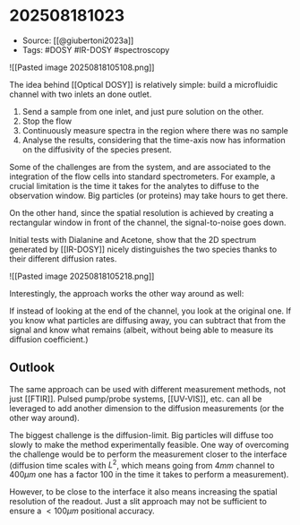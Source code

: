 # 202508181023

- Source: [[@giubertoni2023a]]
- Tags: #DOSY #IR-DOSY #spectroscopy 

![[Pasted image 20250818105108.png]]

The idea behind [[Optical DOSY]] is relatively simple: build a microfluidic channel with two inlets an done outlet. 

1. Send a sample from one inlet, and just pure solution on the other. 
2. Stop the flow
3. Continuously measure spectra in the region where there was no sample
4. Analyse the results, considering that the time-axis now has information on the diffusivity of the species present. 

Some of the challenges are from the system, and are associated to the integration of the flow cells into standard spectrometers. For example, a crucial limitation is the time it takes for the analytes to diffuse to the observation window. Big particles (or proteins) may take hours to get there. 

On the other hand, since the spatial resolution is achieved by creating a rectangular window in front of the channel, the signal-to-noise goes down. 

Initial tests with Dialanine and Acetone, show that the 2D spectrum generated by [[IR-DOSY]] nicely distinguishes the two species thanks to their different diffusion rates. 

![[Pasted image 20250818105218.png]]

Interestingly, the approach works the other way around as well: 

If instead of looking at the end of the channel, you look at the original one. If you know what particles are diffusing away, you can subtract that from the signal and know what remains (albeit, without being able to measure its diffusion coefficient.)

## Outlook
The same approach can be used with different measurement methods, not just [[FTIR]]. Pulsed pump/probe systems, [[UV-VIS]], etc. can all be leveraged to add another dimension to the diffusion measurements (or the other way around). 

The biggest challenge is the diffusion-limit. Big particles will diffuse too slowly to make the method experimentally feasible. One way of overcoming the challenge would be to perform the measurement closer to the interface (diffusion time scales with $L^2$, which means going from $4mm$ channel to $400\mu m$ one has a factor 100 in the time it takes to perform a measurement). 

However, to be close to the interface it also means increasing the spatial resolution of the readout. Just a slit approach may not be sufficient to ensure a $<100\mu m$ positional accuracy.